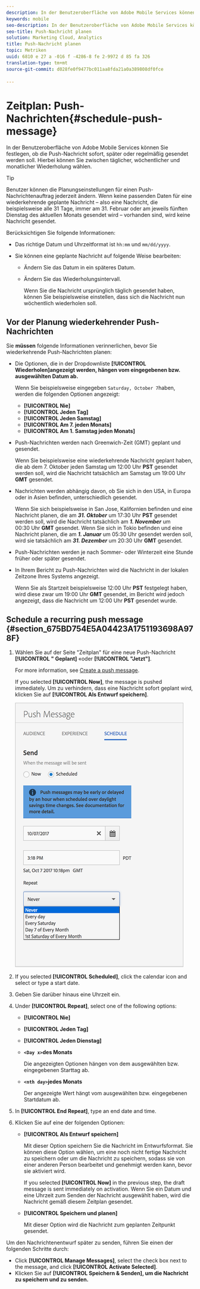 ```yaml
---
description: In der Benutzeroberfläche von Adobe Mobile Services können Sie festlegen, ob die Push-Nachricht sofort, später oder regelmäßig gesendet werden soll. Hierbei können Sie zwischen täglicher, wöchentlicher und monatlicher Wiederholung wählen.
keywords: mobile
seo-description: In der Benutzeroberfläche von Adobe Mobile Services können Sie festlegen, ob die Push-Nachricht sofort, später oder regelmäßig gesendet werden soll. Hierbei können Sie zwischen täglicher, wöchentlicher und monatlicher Wiederholung wählen.
seo-title: Push-Nachricht planen
solution: Marketing Cloud, Analytics
title: Push-Nachricht planen
topic: Metriken
uuid: 6810 e 27 a -016 f -4286-8 fe 2-9972 d 85 fa 326
translation-type: tm+mt
source-git-commit: d028fe0f9477bc011aa8fda21a0a389808df0fce

---
```



# Zeitplan: Push-Nachrichten{#schedule-push-message}

In der Benutzeroberfläche von Adobe Mobile Services können Sie festlegen, ob die Push-Nachricht sofort, später oder regelmäßig gesendet werden soll. Hierbei können Sie zwischen täglicher, wöchentlicher und monatlicher Wiederholung wählen.

>[!TIP]
>
>Benutzer können die Planungseinstellungen für einen Push-Nachrichtenauftrag jederzeit ändern. Wenn keine passenden Daten für eine wiederkehrende geplante Nachricht – also eine Nachricht, die beispielsweise alle 31 Tage, immer am 31. Februar oder am jeweils fünften Dienstag des aktuellen Monats gesendet wird – vorhanden sind, wird keine Nachricht gesendet.

Berücksichtigen Sie folgende Informationen:

* Das richtige Datum und Uhrzeitformat ist `hh:mm` und `mm/dd/yyyy`.

* Sie können eine geplante Nachricht auf folgende Weise bearbeiten:

   * Ändern Sie das Datum in ein späteres Datum.
   * Ändern Sie das Wiederholungsintervall.

      Wenn Sie die Nachricht ursprünglich täglich gesendet haben, können Sie beispielsweise einstellen, dass sich die Nachricht nun wöchentlich wiederholen soll.

## Vor der Planung wiederkehrender Push-Nachrichten

Sie **müssen** folgende Informationen verinnerlichen, bevor Sie wiederkehrende Push-Nachrichten planen:

* Die Optionen, die in der Dropdownliste **[!UICONTROL Wiederholen]angezeigt werden, hängen vom eingegebenen bzw. ausgewählten Datum ab.**

   Wenn Sie beispielsweise eingegeben `Saturday, October 7`haben, werden die folgenden Optionen angezeigt:

   * **[!UICONTROL Nie]**
   * **[!UICONTROL Jeden Tag]**
   * **[!UICONTROL Jeden Samstag]**
   * **[!UICONTROL Am 7. jeden Monats]**
   * **[!UICONTROL Am 1. Samstag jeden Monats]**

* Push-Nachrichten werden nach Greenwich-Zeit (GMT) geplant und gesendet.

   Wenn Sie beispielsweise eine wiederkehrende Nachricht geplant haben, die ab dem 7. Oktober jeden Samstag um 12:00 Uhr **PST** gesendet werden soll, wird die Nachricht tatsächlich am Samstag um 19:00 Uhr **GMT** gesendet.
* Nachrichten werden abhängig davon, ob Sie sich in den USA, in Europa oder in Asien befinden, unterschiedlich gesendet.

   Wenn Sie sich beispielsweise in San Jose, Kalifornien befinden und eine Nachricht planen, die am ***31. Oktober*** um 17:30 Uhr **PST** gesendet werden soll, wird die Nachricht tatsächlich am ***1. November*** um 00:30 Uhr **GMT** gesendet. Wenn Sie sich in Tokio befinden und eine Nachricht planen, die am ***1. Januar*** um 05:30 Uhr gesendet werden soll, wird sie tatsächlich am ***31. Dezember*** um 20:30 Uhr **GMT** gesendet.
* Push-Nachrichten werden je nach Sommer- oder Winterzeit eine Stunde früher oder später gesendet.
* In Ihrem Bericht zu Push-Nachrichten wird die Nachricht in der lokalen Zeitzone Ihres Systems angezeigt.

   Wenn Sie als Startzeit beispielsweise 12:00 Uhr **PST** festgelegt haben, wird diese zwar um 19:00 Uhr **GMT** gesendet, im Bericht wird jedoch angezeigt, dass die Nachricht um 12:00 Uhr **PST** gesendet wurde.

## Schedule a recurring push message {#section_675BD754E5A04423A1751193698A978F}

1. Wählen Sie auf der Seite "Zeitplan" für eine neue Push-Nachricht **[!UICONTROL " Geplant]** «oder **[!UICONTROL "Jetzt"]**.

   For more information, see [Create a push message](/help/using/in-app-messaging/t-create-push-message/t-create-push-message.md).

   If you selected **[!UICONTROL Now]**, the message is pushed immediately. Um zu verhindern, dass eine Nachricht sofort geplant wird, klicken Sie auf **[!UICONTROL Als Entwurf speichern]**.

   ![](assets/schedule-push-message.png)

1. If you selected **[!UICONTROL Scheduled]**, click the calendar icon and select or type a start date.
1. Geben Sie darüber hinaus eine Uhrzeit ein. 
1. Under **[!UICONTROL Repeat]**, select one of the following options:

   * **[!UICONTROL Nie]**
   * **[!UICONTROL Jeden Tag]**
   * **[!UICONTROL Jeden Dienstag]**
   * **`<Day x>`des Monats**

      Die angezeigten Optionen hängen von dem ausgewählten bzw. eingegebenen Starttag ab.
   * **`<nth day>`jedes Monats**

      Der angezeigte Wert hängt vom ausgewählten bzw. eingegebenen Startdatum ab.

1. In **[!UICONTROL End Repeat]**, type an end date and time.
1. Klicken Sie auf eine der folgenden Optionen:

   * **[!UICONTROL Als Entwurf speichern]**

      Mit dieser Option speichern Sie die Nachricht im Entwurfsformat. Sie können diese Option wählen, um eine noch nicht fertige Nachricht zu speichern oder um die Nachricht zu speichern, sodass sie von einer anderen Person bearbeitet und genehmigt werden kann, bevor sie aktiviert wird.

      If you selected **[!UICONTROL Now]** in the previous step, the draft message is sent immediately on activation. Wenn Sie ein Datum und eine Uhrzeit zum Senden der Nachricht ausgewählt haben, wird die Nachricht gemäß diesem Zeitplan gesendet.

   * **[!UICONTROL Speichern und planen]**

      Mit dieser Option wird die Nachricht zum geplanten Zeitpunkt gesendet.

Um den Nachrichtenentwurf später zu senden, führen Sie einen der folgenden Schritte durch:

* Click **[!UICONTROL Manage Messages]**, select the check box next to the message, and click **[!UICONTROL Activate Selected]**.
* Klicken Sie auf **[!UICONTROL Speichern &amp; Senden], um die Nachricht zu speichern und zu senden.**
